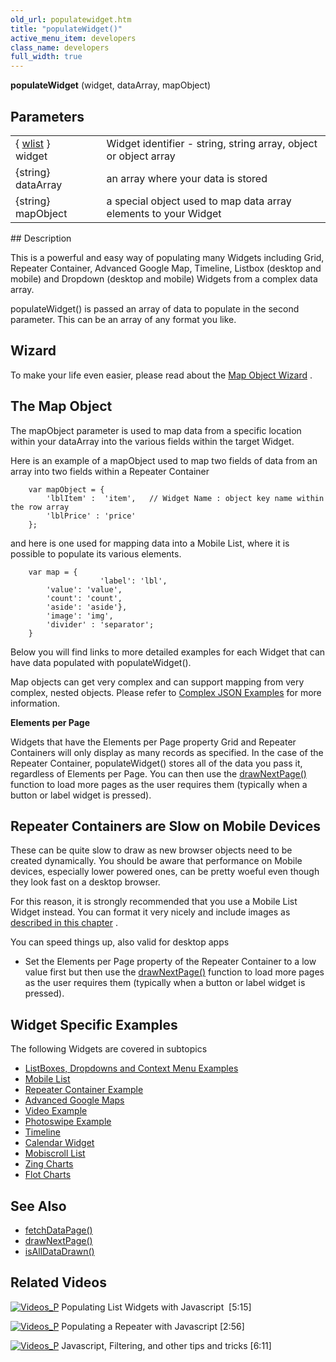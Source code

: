 ```yaml
---
old_url: populatewidget.htm
title: "populateWidget()"
active_menu_item: developers
class_name: developers
full_width: true
---
```



**populateWidget** (widget, dataArray, mapObject)

## Parameters

<table>
<tr>
<td width="137">
  { <a href="/developers/documentation/scripting-apis/client-api/objects-titbits/widget-list-parameters">wlist</a> } widget

</td>
<td width="20">
</td>
<td width="723">
Widget identifier - string, string array, object or object array

</td>
</tr>
<tr>
<td width="137">
{string} dataArray

</td>
<td width="20">
</td>
<td width="723">
an array where your data is stored

</td>
</tr>
<tr>
<td width="137">
{string} mapObject

</td>
<td width="20">
</td>
<td width="723">
a special object used to map data array elements to your Widget

</td>
</tr>
</table>
## Description

This is a powerful and easy way of populating many Widgets including Grid, Repeater Container, Advanced Google Map, Timeline, Listbox (desktop and mobile) and Dropdown (desktop and mobile) Widgets from a complex data array.

populateWidget() is passed an array of data to populate in the second parameter. This can be an array of any format you like.

## Wizard

To make your life even easier, please read about the [Map Object Wizard](/developers/documentation/scripting-apis/client-api/widget-data-state-manipulation/populatewidget/populatewidget-wizard) .

## The Map Object

The mapObject parameter is used to map data from a specific location within your dataArray into the various fields within the target Widget.

Here is an example of a mapObject used to map two fields of data from an array into two fields within a Repeater Container

        var mapObject = {
            'lblItem' :  'item',   // Widget Name : object key name within the row array
            'lblPrice' : 'price'
        };

and here is one used for mapping data into a Mobile List, where it is possible to populate its various elements.

        var map = {
                        'label': 'lbl',
            'value': 'value',
            'count': 'count',
            'aside': 'aside'},
            'image': 'img',
            'divider' : 'separator';        
        }   
   



Below you will find links to more detailed examples for each Widget that can have data populated with populateWidget().

Map objects can get very complex and can support mapping from very complex, nested objects. Please refer to [Complex JSON Examples](/developers/documentation/scripting-apis/client-api/widget-data-state-manipulation/populatewidget/complex-json-example) for more information.

**Elements per Page**

Widgets that have the Elements per Page property Grid and Repeater Containers will only display as many records as specified. In the case of the Repeater Container, populateWidget() stores all of the data you pass it, regardless of Elements per Page. You can then use the [drawNextPage()](/developers/documentation/scripting-apis/client-api/widget-object-functions/repeater-grid/drawnextpage) function to load more pages as the user requires them (typically when a button or label widget is pressed).

## Repeater Containers are Slow on Mobile Devices

These can be quite slow to draw as new browser objects need to be created dynamically. You should be aware that performance on Mobile devices, especially lower powered ones, can be pretty woeful even though they look fast on a desktop browser.

For this reason, it is strongly recommended that you use a Mobile List Widget instead. You can format it very nicely and include images as [described in this chapter](/developers/documentation/product-guide/advanced-important-widgets/important-mobile-widgets/mobile-list-widget/) .

You can speed things up, also valid for desktop apps

 - Set the Elements per Page property of the Repeater Container to a low value first but then use the [drawNextPage()](/developers/documentation/scripting-apis/client-api/widget-object-functions/repeater-grid/drawnextpage) function to load more pages as the user requires them (typically when a button or label widget is pressed).

## Widget Specific Examples

The following Widgets are covered in subtopics

 - [ListBoxes, Dropdowns and Context Menu Examples](/developers/documentation/scripting-apis/client-api/widget-data-state-manipulation/populatewidget/listbox--dropdown-example)
 - [Mobile List](/developers/documentation/scripting-apis/client-api/widget-data-state-manipulation/populatewidget/mobile-list-example)
 - [Repeater Container Example](/developers/documentation/scripting-apis/client-api/widget-data-state-manipulation/populatewidget/repeater-container-example)
 - [Advanced Google Maps](/developers/documentation/scripting-apis/client-api/widget-data-state-manipulation/populatewidget/advanced-google-maps-example)
 - [Video Example](/developers/documentation/scripting-apis/client-api/widget-data-state-manipulation/populatewidget/audio-video-example)
 - [Photoswipe Example](/developers/documentation/scripting-apis/client-api/widget-data-state-manipulation/populatewidget/photoswipe-example)
 - [Timeline](/developers/documentation/scripting-apis/client-api/widget-data-state-manipulation/populatewidget/timeline-example)
 - [Calendar Widget](/developers/documentation/scripting-apis/client-api/widget-data-state-manipulation/populatewidget/calendar-widget2)
 - [Mobiscroll List](/developers/documentation/scripting-apis/client-api/widget-data-state-manipulation/populatewidget/mobiscroll-list2)
 - [Zing Charts](/developers/documentation/scripting-apis/client-api/widget-data-state-manipulation/populatewidget/zingcharts)
 - [Flot Charts](/developers/documentation/scripting-apis/client-api/widget-data-state-manipulation/populatewidget/flot-charts2)

## See Also

 - [fetchDataPage()](/developers/documentation/scripting-apis/client-api/data-view-functions/fetchdatapage)
 - [drawNextPage()](/developers/documentation/scripting-apis/client-api/widget-object-functions/repeater-grid/drawnextpage)
 - [isAllDataDrawn()](/developers/documentation/scripting-apis/client-api/widget-object-functions/repeater-grid/isalldatadrawn)

## Related Videos

[![Videos\_P](/img/docs/videos_p.png)](http://www.youtube.com/v/q6VXeWOhAxA?autoplay=1&hd=1&fs=1&showsearch=0&rel=0&) Populating List Widgets with Javascript  [5:15]

[![Videos\_P](/img/docs/videos_p.png)](http://www.youtube.com/v/fPPlPcE69yE?autoplay=1&hd=1&fs=1&showsearch=0&rel=0&) Populating a Repeater with Javascript [2:56]

[![Videos\_P](/img/docs/videos_p.png)](http://www.youtube.com/v/rKbMmF7kcXs?autoplay=1&hd=1&fs=1&showsearch=0&rel=0&) Javascript, Filtering, and other tips and tricks [6:11]
